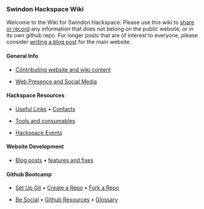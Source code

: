### Swindon Hackspace Wiki

Welcome to the Wiki for Swindon Hackspace.  Please use this wiki to [share or record](Contributing) any information that does not belong on the public website, or in its own github repo.  For longer posts that are of interest to everyone, please consider [writing a blog post](Contributing) for the main website.

#### General Info

- [Contributing website and wiki content](Contributing)

- [Web Presence and Social Media][Social Media]

#### Hackspace Resources

- [Useful Links](Links) • [Contacts](Contacts)

- [Tools and consumables](Tools)

- [Hackspace Events](Events)

#### Website Development

- [Blog posts][README file] • [features and fixes][INSTALL file]

#### Github Bootcamp

- [Set Up Git] • [Create a Repo] • [Fork a Repo]

- [Be Social] • [Github Resources] • [Glossary]







[README file]: https://github.com/snhack/snhack.github.com/blob/master/README.md
[INSTALL file]: https://github.com/snhack/snhack.github.com/blob/master/INSTALL.md

[Social Media]: Social-Media

[Set Up Git]:https://help.github.com/articles/set-up-git
[Create a Repo]: https://help.github.com/articles/create-a-repo
[Fork a Repo]: https://help.github.com/articles/fork-a-repo
[Using Pull Requests]: https://help.github.com/articles/using-pull-requests
[Be Social]: https://help.github.com/articles/be-social
[Glossary]: https://help.github.com/articles/github-glossary
[Github Resources]: https://help.github.com/articles/what-are-other-good-resources-for-learning-git-and-github